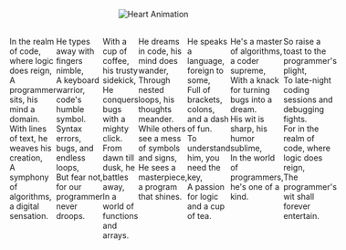 <p align="center">
  <img src="https://media.giphy.com/media/vzO0Vc8b2VBLi/giphy.gif" alt="Heart Animation">
</p><br>
<div style="display:flex">
  <div>
      In the realm of code, where logic does reign,<br>
      A programmer sits, his mind a domain.<br>
      With lines of text, he weaves his creation,<br>
      A symphony of algorithms, a digital sensation.<br><br>
  </div>
  <div>
    He types away with fingers nimble,<br>
    A keyboard warrior, code's humble symbol.<br>
    Syntax errors, bugs, and endless loops,<br>
    But fear not, for our programmer never droops.<br><br>
  </div>
  <div>
    With a cup of coffee, his trusty sidekick,<br>
    He conquers bugs with a mighty click.<br>
    From dawn till dusk, he battles away,<br>
    In a world of functions and arrays.<br><br>
  </div>
  <div>
    He dreams in code, his mind does wander,<br>
    Through nested loops, his thoughts meander.<br>
    While others see a mess of symbols and signs,<br>
    He sees a masterpiece, a program that shines.<br><br>
  </div>
  <div>
    He speaks a language, foreign to some,<br>
    Full of brackets, colons, and a dash of fun.<br>
    To understand him, you need the key,<br>
    A passion for logic and a cup of tea.<br><br>
  </div>
  <div>
    He's a master of algorithms, a coder supreme,<br>
    With a knack for turning bugs into a dream.<br>
    His wit is sharp, his humor sublime,<br>
    In the world of programmers, he's one of a kind.<br><br>
  </div>
<div>
  So raise a toast to the programmer's plight,<br>
To late-night coding sessions and debugging fights.<br>
For in the realm of code, where logic does reign,<br>
The programmer's wit shall forever entertain.<br>
</div>
</div>




